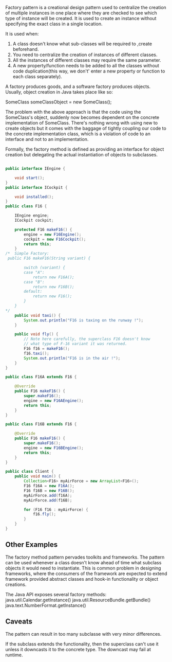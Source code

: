 Factory pattern is a creational design pattern used to centralize the creation of multiple instances in one place where they are checked to see which type of instance will be created.  It is used to create an instance without specifying the exact class in a single location.

It is used when: 

1) A class doesn't know what sub-classes will be required to ,create beforehand. 
2) You need to centralize the creation of instances of different classes. 
3) All the instances of different classes may require the same parameter. 
4) A new property/function needs to be added to all the classes without code duplication(this way, we don't' enter a new property or function to each class separately). 

A factory produces goods, and a software factory produces objects. Usually, object creation in Java takes place like so:

SomeClass someClassObject = new SomeClass();

The problem with the above approach is that the code using the SomeClass's object, suddenly now becomes dependent on the concrete implementation of SomeClass. There's nothing wrong with using new to create objects but it comes with the baggage of tightly coupling our code to the concrete implementation class, which is a violation of code to an interface and not to an implementation.

Formally, the factory method is defined as providing an interface for object creation but delegating the actual instantiation of objects to subclasses.

```Java

public interface IEngine {

    void start();
}
public interface ICockpit {

    void installed();
}
public class F16 {

    IEngine engine;
    ICockpit cockpit;

    protected F16 makeF16() {
        engine = new F16Engine();
        cockpit = new F16Cockpit();
        return this;
    }
/*  Simple Factory:
 public F16 makeF16(String variant) {

        switch (variant) {
        case "A":
            return new F16A();
        case "B":
            return new F16B();
        default:
            return new F16();
        }
    }
*/
    public void taxi() {
        System.out.println("F16 is taxing on the runway !");
    }

    public void fly() {
        // Note here carefully, the superclass F16 doesn't know
        // what type of F-16 variant it was returned.
        F16 f16 = makeF16();
        f16.taxi();
        System.out.println("F16 is in the air !");
    }
}

public class F16A extends F16 {

    @Override
    public F16 makeF16() {
        super.makeF16();
        engine = new F16AEngine();
        return this;
    }
}

public class F16B extends F16 {

    @Override
    public F16 makeF16() {
        super.makeF16();
        engine = new F16BEngine();
        return this;
    }
}

public class Client {
    public void main() {
        Collection<F16> myAirForce = new ArrayList<F16>();
        F16 f16A = new F16A();
        F16 f16B = new F16B();
        myAirForce.add(f16A);
        myAirForce.add(f16B);

        for (F16 f16 : myAirForce) {
            f16.fly();
        }
    }
}
```


## Other Examples

The factory method pattern pervades toolkits and frameworks. The pattern can be used whenever a class doesn't know ahead of time what subclass objects it would need to instantiate. This is common problem in designing frameworks, where the consumers of the framework are expected to extend framework provided abstract classes and hook-in functionality or object creations.

The Java API exposes several factory methods:
        java.util.Calendar.getInstance()
        java.util.ResourceBundle.getBundle()
        java.text.NumberFormat.getInstance()

## Caveats

The pattern can result in too many subclasse with very minor differences.

If the subclass extends the functionality, then the superclass can't use it unless it downcasts it to the concrete type. The downcast may fail at runtime.

